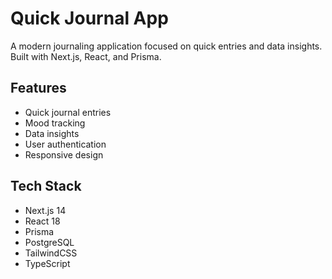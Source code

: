 # Quick Journal App

A modern journaling application focused on quick entries and data insights. Built with Next.js, React, and Prisma.

## Features
- Quick journal entries
- Mood tracking
- Data insights
- User authentication
- Responsive design

## Tech Stack
- Next.js 14
- React 18
- Prisma
- PostgreSQL
- TailwindCSS
- TypeScript